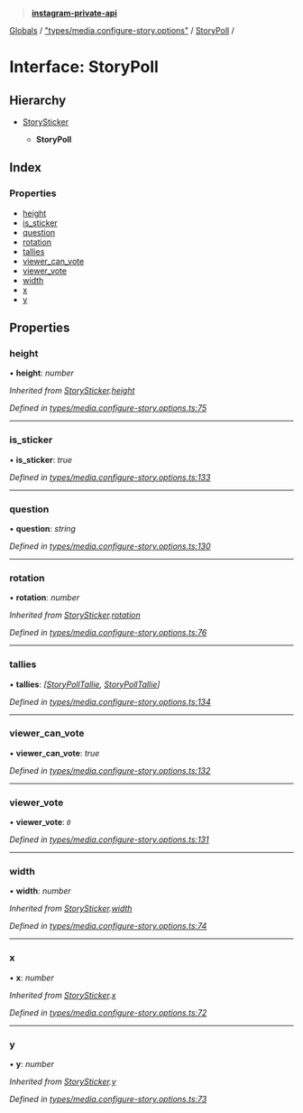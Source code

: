 > **[instagram-private-api](../README.md)**

[Globals](../README.md) / ["types/media.configure-story.options"](../modules/_types_media_configure_story_options_.md) / [StoryPoll](_types_media_configure_story_options_.storypoll.md) /

# Interface: StoryPoll

## Hierarchy

* [StorySticker](_types_media_configure_story_options_.storysticker.md)

  * **StoryPoll**

## Index

### Properties

* [height](_types_media_configure_story_options_.storypoll.md#height)
* [is_sticker](_types_media_configure_story_options_.storypoll.md#is_sticker)
* [question](_types_media_configure_story_options_.storypoll.md#question)
* [rotation](_types_media_configure_story_options_.storypoll.md#rotation)
* [tallies](_types_media_configure_story_options_.storypoll.md#tallies)
* [viewer_can_vote](_types_media_configure_story_options_.storypoll.md#viewer_can_vote)
* [viewer_vote](_types_media_configure_story_options_.storypoll.md#viewer_vote)
* [width](_types_media_configure_story_options_.storypoll.md#width)
* [x](_types_media_configure_story_options_.storypoll.md#x)
* [y](_types_media_configure_story_options_.storypoll.md#y)

## Properties

###  height

• **height**: *number*

*Inherited from [StorySticker](_types_media_configure_story_options_.storysticker.md).[height](_types_media_configure_story_options_.storysticker.md#height)*

*Defined in [types/media.configure-story.options.ts:75](https://github.com/dilame/instagram-private-api/blob/3e16058/src/types/media.configure-story.options.ts#L75)*

___

###  is_sticker

• **is_sticker**: *true*

*Defined in [types/media.configure-story.options.ts:133](https://github.com/dilame/instagram-private-api/blob/3e16058/src/types/media.configure-story.options.ts#L133)*

___

###  question

• **question**: *string*

*Defined in [types/media.configure-story.options.ts:130](https://github.com/dilame/instagram-private-api/blob/3e16058/src/types/media.configure-story.options.ts#L130)*

___

###  rotation

• **rotation**: *number*

*Inherited from [StorySticker](_types_media_configure_story_options_.storysticker.md).[rotation](_types_media_configure_story_options_.storysticker.md#rotation)*

*Defined in [types/media.configure-story.options.ts:76](https://github.com/dilame/instagram-private-api/blob/3e16058/src/types/media.configure-story.options.ts#L76)*

___

###  tallies

• **tallies**: *[[StoryPollTallie](_types_media_configure_story_options_.storypolltallie.md), [StoryPollTallie](_types_media_configure_story_options_.storypolltallie.md)]*

*Defined in [types/media.configure-story.options.ts:134](https://github.com/dilame/instagram-private-api/blob/3e16058/src/types/media.configure-story.options.ts#L134)*

___

###  viewer_can_vote

• **viewer_can_vote**: *true*

*Defined in [types/media.configure-story.options.ts:132](https://github.com/dilame/instagram-private-api/blob/3e16058/src/types/media.configure-story.options.ts#L132)*

___

###  viewer_vote

• **viewer_vote**: *`0`*

*Defined in [types/media.configure-story.options.ts:131](https://github.com/dilame/instagram-private-api/blob/3e16058/src/types/media.configure-story.options.ts#L131)*

___

###  width

• **width**: *number*

*Inherited from [StorySticker](_types_media_configure_story_options_.storysticker.md).[width](_types_media_configure_story_options_.storysticker.md#width)*

*Defined in [types/media.configure-story.options.ts:74](https://github.com/dilame/instagram-private-api/blob/3e16058/src/types/media.configure-story.options.ts#L74)*

___

###  x

• **x**: *number*

*Inherited from [StorySticker](_types_media_configure_story_options_.storysticker.md).[x](_types_media_configure_story_options_.storysticker.md#x)*

*Defined in [types/media.configure-story.options.ts:72](https://github.com/dilame/instagram-private-api/blob/3e16058/src/types/media.configure-story.options.ts#L72)*

___

###  y

• **y**: *number*

*Inherited from [StorySticker](_types_media_configure_story_options_.storysticker.md).[y](_types_media_configure_story_options_.storysticker.md#y)*

*Defined in [types/media.configure-story.options.ts:73](https://github.com/dilame/instagram-private-api/blob/3e16058/src/types/media.configure-story.options.ts#L73)*